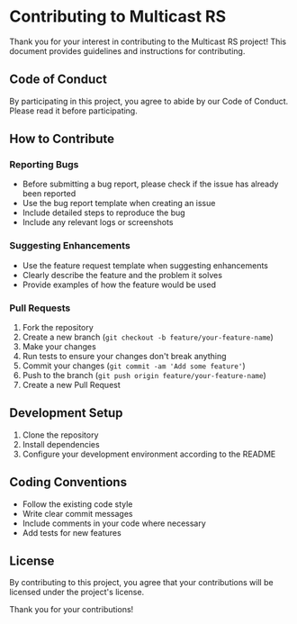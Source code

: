 # Contributing to Multicast RS

Thank you for your interest in contributing to the Multicast RS project! This document provides guidelines and instructions for contributing.

## Code of Conduct

By participating in this project, you agree to abide by our Code of Conduct. Please read it before participating.

## How to Contribute

### Reporting Bugs

- Before submitting a bug report, please check if the issue has already been reported
- Use the bug report template when creating an issue
- Include detailed steps to reproduce the bug
- Include any relevant logs or screenshots

### Suggesting Enhancements

- Use the feature request template when suggesting enhancements
- Clearly describe the feature and the problem it solves
- Provide examples of how the feature would be used

### Pull Requests

1. Fork the repository
2. Create a new branch (`git checkout -b feature/your-feature-name`)
3. Make your changes
4. Run tests to ensure your changes don't break anything
5. Commit your changes (`git commit -am 'Add some feature'`)
6. Push to the branch (`git push origin feature/your-feature-name`)
7. Create a new Pull Request

## Development Setup

1. Clone the repository
2. Install dependencies
3. Configure your development environment according to the README

## Coding Conventions

- Follow the existing code style
- Write clear commit messages
- Include comments in your code where necessary
- Add tests for new features

## License

By contributing to this project, you agree that your contributions will be licensed under the project's license.

Thank you for your contributions!